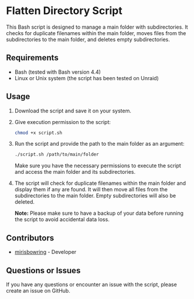 # Flatten Directory Script

This Bash script is designed to manage a main folder with subdirectories. It checks for duplicate filenames within the main folder, moves files from the subdirectories to the main folder, and deletes empty subdirectories.

## Requirements

- Bash (tested with Bash version 4.4)
- Linux or Unix system (the script has been tested on Unraid)

## Usage

1. Download the script and save it on your system.

2. Give execution permission to the script:
   ````bash
   chmod +x script.sh
   ````

3. Run the script and provide the path to the main folder as an argument:
   ````bash
   ./script.sh /path/to/main/folder
   ````

   Make sure you have the necessary permissions to execute the script and access the main folder and its subdirectories.

4. The script will check for duplicate filenames within the main folder and display them if any are found. It will then move all files from the subdirectories to the main folder. Empty subdirectories will also be deleted.

   **Note:** Please make sure to have a backup of your data before running the script to avoid accidental data loss.

## Contributors

- [mirisbowring](https://github.com/mirisbowring) - Developer

## Questions or Issues

If you have any questions or encounter an issue with the script, please create an issue on GitHub.
